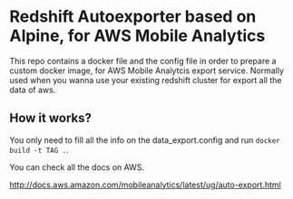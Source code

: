 #  Redshift Autoexporter based on Alpine, for AWS Mobile Analytics

This repo contains a docker file and the config file in order to prepare a custom docker image, for AWS Mobile Analytcis export service. 
Normally used when you wanna use your existing redshift cluster for export all the data of aws.

## How it works?

You only need to fill all the info on the data_export.config and run `docker build -t TAG .`. 

You can check all the docs on AWS.

http://docs.aws.amazon.com/mobileanalytics/latest/ug/auto-export.html
